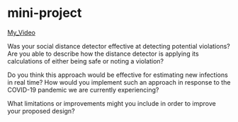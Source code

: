 # mini-project

[My_Video]()

Was your social distance detector effective at detecting potential violations? Are you able to describe how the distance detector is applying its calculations of either being safe or noting a violation?




Do you think this approach would be effective for estimating new infections in real time? How would you implement such an approach in response to the COVID-19 pandemic we are currently experiencing?




What limitations or improvements might you include in order to improve your proposed design?
